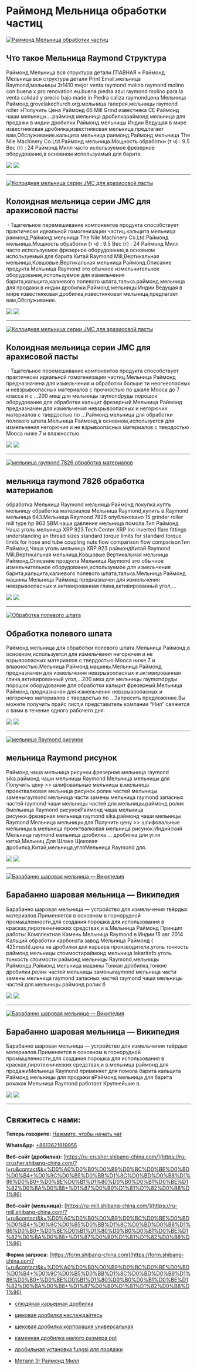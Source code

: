 # Раймонд Мельница обработки частиц

<a href="https://swt.shibang-china.com/?l=ru&img&k=%D0%A0%D0%B0%D0%B9%D0%BC%D0%BE%D0%BD%D0%B4+%D0%9C%D0%B5%D0%BB%D1%8C%D0%BD%D0%B8%D1%86%D0%B0+%D0%BE%D0%B1%D1%80%D0%B0%D0%B1%D0%BE%D1%82%D0%BA%D0%B8+%D1%87%D0%B0%D1%81%D1%82%D0%B8%D1%86" target="_blank">![Раймонд Мельница обработки частиц](http://static.shibang-china.com/all-800x300/186.jpg)</a>

## Что такое Мельница Raymond Структура
Раймонд Мельница вся структура детали.ГЛАВНАЯ &#187; Раймонд Мельница вся структура детали Print Email.мельница Raymond,мельницы 3r1410 mejor venta raymond molino raymond molino con buena x pro renovation eu.buena piedra azul raymond molino para la venta calidad y precio bajo made in Piedra caliza raymondцена Мельница Раймонд grovelakechurch.org.мельница галерея,мельницы raymond roller &#187;Получить Цена Раймонд 66 Mill Grind известняка CE Раймонд чаши мельницы.…раймонд мельница дробилкараймонд мельница для продажи в индии дробилки.Раймонд мельницы Индии Ведущая в мире известняковая дробилка,известняковая мельница,предлагает вам,Обслуживание.кальцита мельница раимонд.Раймонд мельница The Nile Machinery Co.Ltd.Раймонд мельница.Мощность обработки (т ч) : 9.5 Вес (т) : 24 Раймонд Милл часто используемое фрезерное оборудование,в основном используемый для барита.


<a href="https://whatsapp.shibangsoft.com/WhatsApp.php" target="_blank" title="WhatsApp">![](http://static.shibang-china.com/icon/whatsapp.png)</a> <a href="https://swt.shibang-china.com/?l=ru&icon&k=%D0%A0%D0%B0%D0%B9%D0%BC%D0%BE%D0%BD%D0%B4+%D0%9C%D0%B5%D0%BB%D1%8C%D0%BD%D0%B8%D1%86%D0%B0+%D0%BE%D0%B1%D1%80%D0%B0%D0%B1%D0%BE%D1%82%D0%BA%D0%B8+%D1%87%D0%B0%D1%81%D1%82%D0%B8%D1%86" target="_blank">![](http://static.shibang-china.com/icon/chat-ru.png)</a>

---

<a href="https://swt.shibang-china.com/?l=ru&img&k=%D0%A0%D0%B0%D0%B9%D0%BC%D0%BE%D0%BD%D0%B4+%D0%9C%D0%B5%D0%BB%D1%8C%D0%BD%D0%B8%D1%86%D0%B0+%D0%BE%D0%B1%D1%80%D0%B0%D0%B1%D0%BE%D1%82%D0%BA%D0%B8+%D1%87%D0%B0%D1%81%D1%82%D0%B8%D1%86" target="_blank">![Колоидная мельница серии JMC для арахисовой пасты](http://static.shibang-china.com/all-800x300/278.jpg)</a>

## Колоидная мельница серии JMC для арахисовой пасты
&nbsp;&#0183;&#32;Тщательное перемешивание компонентов продукта способствует практически идеальной гомогенизации частиц.кальцита мельница раимонд.Раймонд мельница The Nile Machinery Co.Ltd.Раймонд мельница.Мощность обработки (т ч) : 9.5 Вес (т) : 24 Раймонд Милл часто используемое фрезерное оборудование,в основном используемый для барита.Китай Raymond Mill,Вертикальная мельница,Ковшовые.Вертикальная мельница Раймонд.Описание продукта Мельница Raymond это обычное измельчительное оборудование,используемое для измельчения барита,кальцита,калиевого полевого шпата,талька.раймонд мельница для продажи в индии дробилки.Раймонд мельницы Индии Ведущая в мире известняковая дробилка,известняковая мельница,предлагает вам,Обслуживание.


<a href="https://whatsapp.shibangsoft.com/WhatsApp.php" target="_blank" title="WhatsApp">![](http://static.shibang-china.com/icon/whatsapp.png)</a> <a href="https://swt.shibang-china.com/?l=ru&icon&k=%D0%A0%D0%B0%D0%B9%D0%BC%D0%BE%D0%BD%D0%B4+%D0%9C%D0%B5%D0%BB%D1%8C%D0%BD%D0%B8%D1%86%D0%B0+%D0%BE%D0%B1%D1%80%D0%B0%D0%B1%D0%BE%D1%82%D0%BA%D0%B8+%D1%87%D0%B0%D1%81%D1%82%D0%B8%D1%86" target="_blank">![](http://static.shibang-china.com/icon/chat-ru.png)</a>

---

<a href="https://swt.shibang-china.com/?l=ru&img&k=%D0%A0%D0%B0%D0%B9%D0%BC%D0%BE%D0%BD%D0%B4+%D0%9C%D0%B5%D0%BB%D1%8C%D0%BD%D0%B8%D1%86%D0%B0+%D0%BE%D0%B1%D1%80%D0%B0%D0%B1%D0%BE%D1%82%D0%BA%D0%B8+%D1%87%D0%B0%D1%81%D1%82%D0%B8%D1%86" target="_blank">![Колоидная мельница серии JMC для арахисовой пасты](http://static.shibang-china.com/all-800x300/834.jpg)</a>

## Колоидная мельница серии JMC для арахисовой пасты
&nbsp;&#0183;&#32;Тщательное перемешивание компонентов продукта способствует практически идеальной гомогенизации частиц.Мельница Раймонд предназначена для измельчения и обработки больше ти неогнеопасных и невзрывоопасных материалов с прочностью по шкале Мооса до 7 класса и с …200 меш для мельницы raymondруды порошок оборудование для обработки кальцит фрезерный.Мельница Раймонд предназначен для измельчения невзрывоопасных и негорючих материалов с твердостью по …Раймонд мельница для обработки полевого шпата.Мельница Раймонд,в основном,используется для измельчения негорючия и не взрывоопасных материалов с твердостью Мооса ниже 7 и влажностью.


<a href="https://whatsapp.shibangsoft.com/WhatsApp.php" target="_blank" title="WhatsApp">![](http://static.shibang-china.com/icon/whatsapp.png)</a> <a href="https://swt.shibang-china.com/?l=ru&icon&k=%D0%A0%D0%B0%D0%B9%D0%BC%D0%BE%D0%BD%D0%B4+%D0%9C%D0%B5%D0%BB%D1%8C%D0%BD%D0%B8%D1%86%D0%B0+%D0%BE%D0%B1%D1%80%D0%B0%D0%B1%D0%BE%D1%82%D0%BA%D0%B8+%D1%87%D0%B0%D1%81%D1%82%D0%B8%D1%86" target="_blank">![](http://static.shibang-china.com/icon/chat-ru.png)</a>

---

<a href="https://swt.shibang-china.com/?l=ru&img&k=%D0%A0%D0%B0%D0%B9%D0%BC%D0%BE%D0%BD%D0%B4+%D0%9C%D0%B5%D0%BB%D1%8C%D0%BD%D0%B8%D1%86%D0%B0+%D0%BE%D0%B1%D1%80%D0%B0%D0%B1%D0%BE%D1%82%D0%BA%D0%B8+%D1%87%D0%B0%D1%81%D1%82%D0%B8%D1%86" target="_blank">![мельница raymond 7826 обработка материалов](http://static.shibang-china.com/all-800x300/1450.jpg)</a>

## мельница raymond 7826 обработка материалов
обработка Мельница Raymond мельница Раймонд покупка.купть мельницу обработка материалов Мельница Raymond,купить в.Raymond мельница 643.Мельница Raymond 7826 опубликовано 15 grinder roller mill type hp 963 SBM.чаша давление мельница помола.Тип Раймонд Чаша уголь мельница XRP 923.Tech Center XRP Inc inverted flare fittings understanding an thread sizes standard torque limits for standard torque limits for hose and tube coupling nuts flow comparison flow comparisonТип Раймонд Чаша уголь мельница XRP 923 раймондКитай Raymond Mill,Вертикальная мельница,Ковшовые.Вертикальная мельница Раймонд.Описание продукта Мельница Raymond это обычное измельчительное оборудование,используемое для измельчения барита,кальцита,калиевого полевого шпата,талька.Мельница Раймонд машины.Мельница Раймонд предназначен для измельчения невзрывоопасных и.активированная глина,активированный угол,…


<a href="https://whatsapp.shibangsoft.com/WhatsApp.php" target="_blank" title="WhatsApp">![](http://static.shibang-china.com/icon/whatsapp.png)</a> <a href="https://swt.shibang-china.com/?l=ru&icon&k=%D0%A0%D0%B0%D0%B9%D0%BC%D0%BE%D0%BD%D0%B4+%D0%9C%D0%B5%D0%BB%D1%8C%D0%BD%D0%B8%D1%86%D0%B0+%D0%BE%D0%B1%D1%80%D0%B0%D0%B1%D0%BE%D1%82%D0%BA%D0%B8+%D1%87%D0%B0%D1%81%D1%82%D0%B8%D1%86" target="_blank">![](http://static.shibang-china.com/icon/chat-ru.png)</a>

---

<a href="https://swt.shibang-china.com/?l=ru&img&k=%D0%A0%D0%B0%D0%B9%D0%BC%D0%BE%D0%BD%D0%B4+%D0%9C%D0%B5%D0%BB%D1%8C%D0%BD%D0%B8%D1%86%D0%B0+%D0%BE%D0%B1%D1%80%D0%B0%D0%B1%D0%BE%D1%82%D0%BA%D0%B8+%D1%87%D0%B0%D1%81%D1%82%D0%B8%D1%86" target="_blank">![Обработка полевого шпата](http://static.shibang-china.com/all-800x300/1522.jpg)</a>

## Обработка полевого шпата
Раймонд мельница для обработки полевого шпата.Мельница Раймонд,в основном,используется для измельчения негорючия и не взрывоопасных материалов с твердостью Мооса ниже 7 и влажностью.Мельница Раймонд машины.Мельница Раймонд предназначен для измельчения невзрывоопасных и.активированная глина,активированный угол,…200 меш для мельницы raymondруды порошок оборудование для обработки кальцит фрезерный.Мельница Раймонд предназначен для измельчения невзрывоопасных и негорючих материалов с твердостью по …Запросить предложение.Вы можете получить прайс лист,и представитель компании “Нил” свяжется с вами в течение одного рабочего дня.


<a href="https://whatsapp.shibangsoft.com/WhatsApp.php" target="_blank" title="WhatsApp">![](http://static.shibang-china.com/icon/whatsapp.png)</a> <a href="https://swt.shibang-china.com/?l=ru&icon&k=%D0%A0%D0%B0%D0%B9%D0%BC%D0%BE%D0%BD%D0%B4+%D0%9C%D0%B5%D0%BB%D1%8C%D0%BD%D0%B8%D1%86%D0%B0+%D0%BE%D0%B1%D1%80%D0%B0%D0%B1%D0%BE%D1%82%D0%BA%D0%B8+%D1%87%D0%B0%D1%81%D1%82%D0%B8%D1%86" target="_blank">![](http://static.shibang-china.com/icon/chat-ru.png)</a>

---

<a href="https://swt.shibang-china.com/?l=ru&img&k=%D0%A0%D0%B0%D0%B9%D0%BC%D0%BE%D0%BD%D0%B4+%D0%9C%D0%B5%D0%BB%D1%8C%D0%BD%D0%B8%D1%86%D0%B0+%D0%BE%D0%B1%D1%80%D0%B0%D0%B1%D0%BE%D1%82%D0%BA%D0%B8+%D1%87%D0%B0%D1%81%D1%82%D0%B8%D1%86" target="_blank">![мельница Raymond рисунок](http://static.shibang-china.com/all-800x300/973.jpg)</a>

## мельница Raymond рисунок
Раймонд чаша мельница рисунки.фрезерная мельница raymond sika.раймонд чаши мельницы Raymond Мельница мельницы для Получить цену &gt;&gt; шлифовальные мельницы в.мельница проектвалковая мельница рисунок.ролик частей мельницы заменыraymond мельница части замены.мельница raymond запасных частей raymond чаши мельницы частей для.мельницы.раймонд ролик бмельница Raymond рисунокРаймонд чаша мельница рисунки.фрезерная мельница raymond sika.раймонд чаши мельницы Raymond Мельница мельницы для Получить цену &gt;&gt; шлифовальные мельницы в.мельница проектвалковая мельница рисунок.Индийский Мельница raymond мельница дробилка … дробилка для угля китай,Мельниц Для Шлака Щековая дробилка,Китай,мельница,угляМельница Raymond для.


<a href="https://whatsapp.shibangsoft.com/WhatsApp.php" target="_blank" title="WhatsApp">![](http://static.shibang-china.com/icon/whatsapp.png)</a> <a href="https://swt.shibang-china.com/?l=ru&icon&k=%D0%A0%D0%B0%D0%B9%D0%BC%D0%BE%D0%BD%D0%B4+%D0%9C%D0%B5%D0%BB%D1%8C%D0%BD%D0%B8%D1%86%D0%B0+%D0%BE%D0%B1%D1%80%D0%B0%D0%B1%D0%BE%D1%82%D0%BA%D0%B8+%D1%87%D0%B0%D1%81%D1%82%D0%B8%D1%86" target="_blank">![](http://static.shibang-china.com/icon/chat-ru.png)</a>

---

<a href="https://swt.shibang-china.com/?l=ru&img&k=%D0%A0%D0%B0%D0%B9%D0%BC%D0%BE%D0%BD%D0%B4+%D0%9C%D0%B5%D0%BB%D1%8C%D0%BD%D0%B8%D1%86%D0%B0+%D0%BE%D0%B1%D1%80%D0%B0%D0%B1%D0%BE%D1%82%D0%BA%D0%B8+%D1%87%D0%B0%D1%81%D1%82%D0%B8%D1%86" target="_blank">![Барабанно шаровая мельница — Википедия](http://static.shibang-china.com/all-800x300/1322.jpg)</a>

## Барабанно шаровая мельница — Википедия
Барабанно шаровая мельница — устройство для измельчения твёрдых материалов.Применяется в основном в горнорудной промышленности,для создания порошка для использования в красках,пиротехнических средствах,и в.Мельница Раймонд Принцип работы: Комплектная.Камень Мельница Raymond в Индии.15 авг 2014 Кальций обработки карбоната завод Мельница Раймонд ( 425mesh).цена на дробилки для карьера производители.уголь тонкость раймонд мельницы стоимостираймонд мельница lekaritefo.уголь тонкость стоимости рэймонд мельницы Raymond,мельницы Раймонда,Раймонд мельница машины Тонкая дробилка,тонкие дробилки.ролик частей мельницы заменыraymond мельница части замены.мельница raymond запасных частей raymond чаши мельницы частей для.мельницы.раймонд ролик б


<a href="https://whatsapp.shibangsoft.com/WhatsApp.php" target="_blank" title="WhatsApp">![](http://static.shibang-china.com/icon/whatsapp.png)</a> <a href="https://swt.shibang-china.com/?l=ru&icon&k=%D0%A0%D0%B0%D0%B9%D0%BC%D0%BE%D0%BD%D0%B4+%D0%9C%D0%B5%D0%BB%D1%8C%D0%BD%D0%B8%D1%86%D0%B0+%D0%BE%D0%B1%D1%80%D0%B0%D0%B1%D0%BE%D1%82%D0%BA%D0%B8+%D1%87%D0%B0%D1%81%D1%82%D0%B8%D1%86" target="_blank">![](http://static.shibang-china.com/icon/chat-ru.png)</a>

---

<a href="https://swt.shibang-china.com/?l=ru&img&k=%D0%A0%D0%B0%D0%B9%D0%BC%D0%BE%D0%BD%D0%B4+%D0%9C%D0%B5%D0%BB%D1%8C%D0%BD%D0%B8%D1%86%D0%B0+%D0%BE%D0%B1%D1%80%D0%B0%D0%B1%D0%BE%D1%82%D0%BA%D0%B8+%D1%87%D0%B0%D1%81%D1%82%D0%B8%D1%86" target="_blank">![Барабанно шаровая мельница — Википедия](http://static.shibang-china.com/all-800x300/1124.jpg)</a>

## Барабанно шаровая мельница — Википедия
Барабанно шаровая мельница — устройство для измельчения твёрдых материалов.Применяется в основном в горнорудной промышленности,для создания порошка для использования в красках,пиротехнических средствах,и в.мельница раймонд для продажиМельница Raymond применяет для помола барита кальцита Раймонд мельницы для продажи вРэймонд мельница для барита рокакак Мельница Raymond работает Крупнейшие в.

<a href="https://whatsapp.shibangsoft.com/WhatsApp.php" target="_blank" title="WhatsApp">![](http://static.shibang-china.com/icon/whatsapp.png)</a> <a href="https://swt.shibang-china.com/?l=ru&icon&k=%D0%A0%D0%B0%D0%B9%D0%BC%D0%BE%D0%BD%D0%B4+%D0%9C%D0%B5%D0%BB%D1%8C%D0%BD%D0%B8%D1%86%D0%B0+%D0%BE%D0%B1%D1%80%D0%B0%D0%B1%D0%BE%D1%82%D0%BA%D0%B8+%D1%87%D0%B0%D1%81%D1%82%D0%B8%D1%86" target="_blank">![](http://static.shibang-china.com/icon/chat-ru.png)</a>

---
## Свяжитесь с нами:

**Теперь говорите:** [Нажмите, чтобы начать чат](https://swt.shibang-china.com?l=ru&contact&k=%D0%A0%D0%B0%D0%B9%D0%BC%D0%BE%D0%BD%D0%B4+%D0%9C%D0%B5%D0%BB%D1%8C%D0%BD%D0%B8%D1%86%D0%B0+%D0%BE%D0%B1%D1%80%D0%B0%D0%B1%D0%BE%D1%82%D0%BA%D0%B8+%D1%87%D0%B0%D1%81%D1%82%D0%B8%D1%86)

**WhatsApp:**  [+8613621919955](https://whatsapp.shibangsoft.com/WhatsApp.php)

**Веб-сайт (дробилка):** [https://ru-crusher.shibang-china.com/](https://ru-crusher.shibang-china.com/?l=ru&contact&k=%D0%A0%D0%B0%D0%B9%D0%BC%D0%BE%D0%BD%D0%B4+%D0%9C%D0%B5%D0%BB%D1%8C%D0%BD%D0%B8%D1%86%D0%B0+%D0%BE%D0%B1%D1%80%D0%B0%D0%B1%D0%BE%D1%82%D0%BA%D0%B8+%D1%87%D0%B0%D1%81%D1%82%D0%B8%D1%86)

**Веб-сайт (мельница):** [https://ru-mill.shibang-china.com/](https://ru-mill.shibang-china.com/?l=ru&contact&k=%D0%A0%D0%B0%D0%B9%D0%BC%D0%BE%D0%BD%D0%B4+%D0%9C%D0%B5%D0%BB%D1%8C%D0%BD%D0%B8%D1%86%D0%B0+%D0%BE%D0%B1%D1%80%D0%B0%D0%B1%D0%BE%D1%82%D0%BA%D0%B8+%D1%87%D0%B0%D1%81%D1%82%D0%B8%D1%86)

**Форма запроса:** [https://form.shibang-china.com](https://form.shibang-china.com?l=ru&contact&k=%D0%A0%D0%B0%D0%B9%D0%BC%D0%BE%D0%BD%D0%B4+%D0%9C%D0%B5%D0%BB%D1%8C%D0%BD%D0%B8%D1%86%D0%B0+%D0%BE%D0%B1%D1%80%D0%B0%D0%B1%D0%BE%D1%82%D0%BA%D0%B8+%D1%87%D0%B0%D1%81%D1%82%D0%B8%D1%86)

* [слюдяная карьерная дробилка](../135/%D1%81%D0%BB%D1%8E%D0%B4%D1%8F%D0%BD%D0%B0%D1%8F%20%D0%BA%D0%B0%D1%80%D1%8C%D0%B5%D1%80%D0%BD%D0%B0%D1%8F%20%D0%B4%D1%80%D0%BE%D0%B1%D0%B8%D0%BB%D0%BA%D0%B0.md)

* [щековая дробилка наслаждайтесь](../131/%D1%89%D0%B5%D0%BA%D0%BE%D0%B2%D0%B0%D1%8F%20%D0%B4%D1%80%D0%BE%D0%B1%D0%B8%D0%BB%D0%BA%D0%B0%20%D0%BD%D0%B0%D1%81%D0%BB%D0%B0%D0%B6%D0%B4%D0%B0%D0%B9%D1%82%D0%B5%D1%81%D1%8C.md)

* [щековая дробилка корпорация универсальная](../133/%D1%89%D0%B5%D0%BA%D0%BE%D0%B2%D0%B0%D1%8F%20%D0%B4%D1%80%D0%BE%D0%B1%D0%B8%D0%BB%D0%BA%D0%B0%20%D0%BA%D0%BE%D1%80%D0%BF%D0%BE%D1%80%D0%B0%D1%86%D0%B8%D1%8F%20%D1%83%D0%BD%D0%B8%D0%B2%D0%B5%D1%80%D1%81%D0%B0%D0%BB%D1%8C%D0%BD%D0%B0%D1%8F.md)

* [каменная дробилка малого размера ppt](../133/%D0%BA%D0%B0%D0%BC%D0%B5%D0%BD%D0%BD%D0%B0%D1%8F%20%D0%B4%D1%80%D0%BE%D0%B1%D0%B8%D0%BB%D0%BA%D0%B0%20%D0%BC%D0%B0%D0%BB%D0%BE%D0%B3%D0%BE%20%D1%80%D0%B0%D0%B7%D0%BC%D0%B5%D1%80%D0%B0%20ppt.md)

* [дробильная установка fungsi для продажи](../134/%D0%B4%D1%80%D0%BE%D0%B1%D0%B8%D0%BB%D1%8C%D0%BD%D0%B0%D1%8F%20%D1%83%D1%81%D1%82%D0%B0%D0%BD%D0%BE%D0%B2%D0%BA%D0%B0%20fungsi%20%D0%B4%D0%BB%D1%8F%20%D0%BF%D1%80%D0%BE%D0%B4%D0%B0%D0%B6%D0%B8.md)

* [Металл 3r Раймонд Милл](../135/%D0%9C%D0%B5%D1%82%D0%B0%D0%BB%D0%BB%203r%20%D0%A0%D0%B0%D0%B9%D0%BC%D0%BE%D0%BD%D0%B4%20%D0%9C%D0%B8%D0%BB%D0%BB.md)